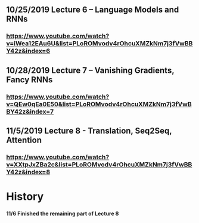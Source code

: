 ## 10/25/2019 Lecture 6 – Language Models and RNNs
### https://www.youtube.com/watch?v=iWea12EAu6U&list=PLoROMvodv4rOhcuXMZkNm7j3fVwBBY42z&index=6

## 10/28/2019 Lecture 7 – Vanishing Gradients, Fancy RNNs
### https://www.youtube.com/watch?v=QEw0qEa0E50&list=PLoROMvodv4rOhcuXMZkNm7j3fVwBBY42z&index=7

## 11/5/2019 Lecture 8 - Translation, Seq2Seq, Attention
### https://www.youtube.com/watch?v=XXtpJxZBa2c&list=PLoROMvodv4rOhcuXMZkNm7j3fVwBBY42z&index=8 


# History
#### 11/6 Finished the remaining part of Lecture 8

